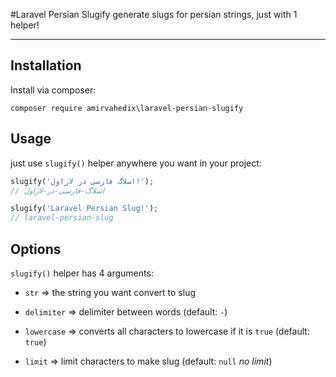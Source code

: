 #Laravel Persian Slugify
generate slugs for persian strings, just with 1 helper!

---

## Installation
Install via composer:

```composer require amirvahedix\laravel-persian-slugify```

## Usage
just use ```slugify()``` helper anywhere you want in your project:

```php
slugify('اسلاگ فارسی در لاراول!');
// اسلاگ-فارسی-در-لاراول

slugify('Laravel Persian Slug!');
// laravel-persian-slug
```

## Options
```slugify()``` helper has 4 arguments:

- ```str``` => the string you want convert to slug

- ```delimiter``` => delimiter between words (default: ```-```) 

- ```lowercase``` => converts all characters to lowercase if it is ``true`` (default: ``true``) 

- ```limit``` => limit characters to make slug (default: ``null`` *no limit*)
